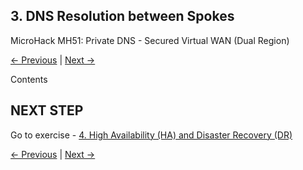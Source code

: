 ## 3. DNS Resolution between Spokes <!-- omit from toc -->

MicroHack MH51: Private DNS - Secured Virtual WAN (Dual Region) <!-- omit from toc -->

[← Previous](./2.%20DNS%20Resolution%20between%20On-premises%20and%20Azure.md) | [Next →](./4.%20High%20Availability%20(HA)%20and%20Disaster%20Recovery%20(DR).md)


Contents

## NEXT STEP <!-- omit from toc -->
Go to exercise - [4. High Availability (HA) and Disaster Recovery (DR)](./4.%20High%20Availability%20(HA)%20and%20Disaster%20Recovery%20(DR).md)

[← Previous](./2.%20DNS%20Resolution%20between%20On-premises%20and%20Azure.md) | [Next →](./4.%20High%20Availability%20(HA)%20and%20Disaster%20Recovery%20(DR).md)
